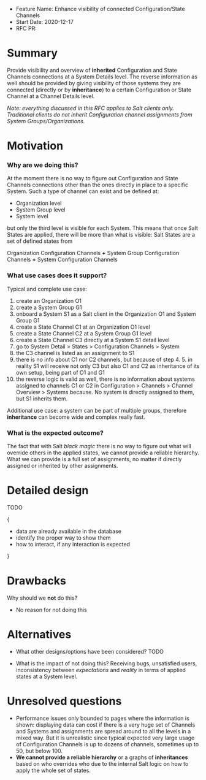 - Feature Name: Enhance visibility of connected Configuration/State Channels
- Start Date: 2020-12-17
- RFC PR: 

# Summary
[summary]: #summary

Provide visibility and overview of **inherited** Configuration and State Channels connections at a System Details level. The reverse information as well should be provided by giving visibility of those systems they are connected (directly or by **inheritance**) to a certain Configuration or State Channel at a Channel Details level.

*Note: everything discussed in this RFC applies to Salt clients only. Traditional clients do not inherit Configuration channel assignments from System Groups/Organizations.*


# Motivation
[motivation]: #motivation

### Why are we doing this?

At the moment there is no way to figure out Configuration and State Channels connections other than the ones directly in place to a specific System. Such a type of channel can exist and be defined at:

- Organization level
- System Group level
- System level

but only the third level is visible for each System. This means that once Salt States are applied, there will be more than what is visible: Salt States are a set of defined states from

Organization Configuration Channels **+** System Group Configuration Channels **+** System Configuration Channels

### What use cases does it support?

Typical and complete use case:

1. create an Organization O1
2. create a System Group G1
3. onboard a System S1 as a Salt client in the Organization O1 and System Group G1
4. create a State Channel C1 at an Organization O1 level
5. create a State Channel C2 at a System Group G1 level
6. create a State Channel C3 directly at a System S1 detail level
7. go to System Detail > States > Configuration Channels > System
8. the C3 channel is listed as an assignment to S1
9. there is no info about C1 nor C2 channels, but because of step 4. 5. in reality S1 will receive not only C3 but also C1 and C2 as inheritance of its own setup, being part of O1 and G1
10. the reverse logic is valid as well, there is no information about systems assigned to channels C1 or C2 in Configuration > Channels > Channel Overview > Systems because. No system is directly assigned to them, but S1 inherits them.

Additional use case: a system can be part of multiple groups, therefore **inheritance** can become wide and complex really fast.


### What is the expected outcome?

The fact that with Salt *black magic* there is no way to figure out what will override others in the applied states, we cannot provide a reliable hierarchy.
What we can provide is a full set of assignments, no matter if directly assigned or inherited by other assignments.

# Detailed design
[design]: #detailed-design

TODO

{
  - data are already available in the database
  - identify the proper way to show them
  - how to interact, if any interaction is expected

}


# Drawbacks
[drawbacks]: #drawbacks

Why should we **not** do this?

- No reason for not doing this

# Alternatives
[alternatives]: #alternatives

- What other designs/options have been considered?
TODO

- What is the impact of not doing this?
Receiving bugs, unsatisfied users, inconsistency between *expectations* and *reality* in terms of applied states at a System level.

# Unresolved questions
[unresolved]: #unresolved-questions

- Performance issues only bounded to pages where the information is shown: displaying data can cost if there is a very huge set of Channels and Systems and assignments are spread around to all the levels in a mixed way. But it is unrealistic since typical expected very large usage of Configuration Channels is up to dozens of channels, sometimes up to 50, but below 100.
- **We cannot provide a reliable hierarchy** or a graphs of **inheritances** based on who overrides who due to the internal Salt logic on how to apply the whole set of states.
